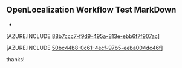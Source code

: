 ## OpenLocalization Workflow Test MarkDown
* 

[AZURE.INCLUDE [88b7ccc7-f9d9-495a-813e-ebb6f7f907ac](calleeMd1.md)]



[AZURE.INCLUDE [50bc44b8-0c61-4ecf-97b5-eeba004dc46f](calleeMd2.md)]

 
thanks!